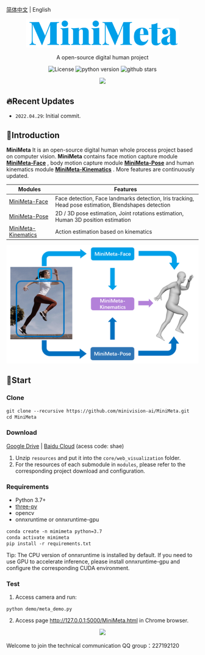[简体中文](README.md) | English

<div align="center">
  <img src="docs/images/title.png" width = "400" />

A open-source digital human project

![License](https://img.shields.io/badge/license-MIT-blue.svg)
![python version](https://img.shields.io/badge/python-3.7+-orange.svg)
![github stars](https://img.shields.io/github/stars/minivision-ai/MiniMeta.svg?style=flat)

</div>
<div align="center">
  <img src="docs/images/whole_body.gif" width = "400" />
</div>

## 🔥Recent Updates
- `2022.04.29`: Initial commit.

## 📝Introduction
**MiniMeta** It is an open-source digital human whole process project based on computer vision. **MiniMeta** contains face motion capture module [**MiniMeta-Face**](https://github.com/minivision-ai/MiniMeta-Face) , body motion capture module [**MiniMeta-Pose**](https://github.com/minivision-ai/MiniMeta-Pose) and human kinematics module [**MiniMeta-Kinematics**](https://github.com/minivision-ai/MiniMeta-Kinematics) . More features are continuously updated.

|Modules|Features|
|---|---|
|[MiniMeta-Face](https://github.com/minivision-ai/MiniMeta-Face) |Face detection, Face landmarks detection, Iris tracking, Head pose estimation, Blendshapes detection|
|[MiniMeta-Pose](https://github.com/minivision-ai/MiniMeta-Pose) |2D / 3D pose estimation, Joint rotations estimation, Human 3D position estimation|
|[MiniMeta-Kinematics](https://github.com/minivision-ai/MiniMeta-Kinematics) |Action estimation based on kinematics|

<div align="center">
  <img src="docs/images/pipeline.png" width = "600" />
</div>  

## 🚀Start

### Clone
```
git clone --recursive https://github.com/minivision-ai/MiniMeta.git
cd MiniMeta
```

### Download
[Google Drive](https://drive.google.com/file/d/1bJTglr6NaDlCA-YR1s1o_sCvTYJNmeqQ/view?usp=sharing) | [Baidu Cloud](https://pan.baidu.com/s/10dpwX76bP8JC76cp-DwjKA) (acess code: shae)

1. Unzip `resources` and put it into the `core/web_visualization` folder.
2. For the resources of each submodule in `modules`, please refer to the corresponding project download and configuration.

### Requirements
- Python 3.7+
- [three-py](https://github.com/panxinmiao/three-py)
- opencv
- onnxruntime or onnxruntime-gpu

```
conda create -n mimimeta python=3.7
conda activate mimimeta
pip install -r requirements.txt
```

Tip: The CPU version of onnxruntime is installed by default. If you need to use GPU to accelerate inference, please install onnxruntime-gpu and configure the corresponding CUDA environment.

### Test
1. Access camera and run:
```
python demo/meta_demo.py
```

2. Access page http://127.0.0.1:5000/MiniMeta.html in Chrome browser.

<div align="center">
  <img src="docs/images/upper_body.gif" width = "400" />
</div>

Welcome to join the technical communication QQ group：227192120
